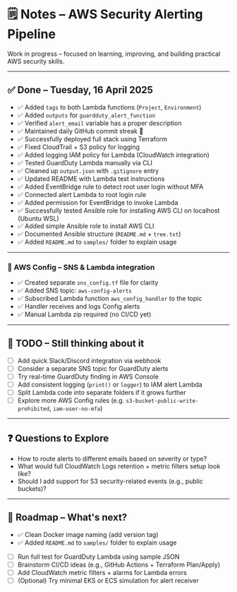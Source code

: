 # 🗒️ Notes – AWS Security Alerting Pipeline

Work in progress – focused on learning, improving, and building practical AWS security skills.

---

## ✅ Done – Tuesday, 16 April 2025

- ✅ Added `tags` to both Lambda functions (`Project`, `Environment`)
- ✅ Added `outputs` for `guardduty_alert_function`
- ✅ Verified `alert_email` variable has a proper description
- ✅ Maintained daily GitHub commit streak 💪
- ✅ Successfully deployed full stack using Terraform
- ✅ Fixed CloudTrail + S3 policy for logging
- ✅ Added logging IAM policy for Lambda (CloudWatch integration)
- ✅ Tested GuardDuty Lambda manually via CLI
- ✅ Cleaned up `output.json` with `.gitignore` entry
- ✅ Updated README with Lambda test instructions
- ✅ Added EventBridge rule to detect root user login without MFA
- ✅ Connected alert Lambda to root login rule
- ✅ Added permission for EventBridge to invoke Lambda
- ✅ Successfully tested Ansible role for installing AWS CLI on localhost (Ubuntu WSL)
- ✅ Added simple Ansible role to install AWS CLI
- ✅ Documented Ansible structure (`README.md` + `tree.txt`)
- ✅ Added `README.md` to `samples/` folder to explain usage

---

### 🔔 AWS Config – SNS & Lambda integration

- ✅ Created separate `sns_config.tf` file for clarity
- ✅ Added SNS topic: `aws-config-alerts`
- ✅ Subscribed Lambda function `aws_config_handler` to the topic
- ✅ Handler receives and logs Config alerts
- ✅ Manual Lambda zip required (no CI/CD yet)

---

## 📌 TODO – Still thinking about it

- [ ] Add quick Slack/Discord integration via webhook
- [ ] Consider a separate SNS topic for GuardDuty alerts
- [ ] Try real-time GuardDuty finding in AWS Console
- [ ] Add consistent logging (`print()` or `logger`) to IAM alert Lambda
- [ ] Split Lambda code into separate folders if it grows further
- [ ] Explore more AWS Config rules (e.g. `s3-bucket-public-write-prohibited`, `iam-user-no-mfa`)

---

## ❓ Questions to Explore

- How to route alerts to different emails based on severity or type?
- What would full CloudWatch Logs retention + metric filters setup look like?
- Should I add support for S3 security-related events (e.g., public buckets)?

---

## 📝 Roadmap – What's next?

- ✅ Clean Docker image naming (add version tag)
- ✅ Added `README.md` to `samples/` folder to explain usage
- [ ] Run full test for GuardDuty Lambda using sample JSON
- [ ] Brainstorm CI/CD ideas (e.g., GitHub Actions + Terraform Plan/Apply)
- [ ] Add CloudWatch metric filters + alarms for Lambda errors
- [ ] (Optional) Try minimal EKS or ECS simulation for alert receiver
